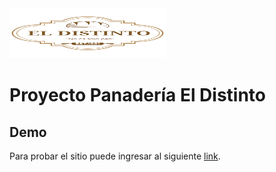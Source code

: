 <img src="images/logopng.png" width=250px height=80px>

# Proyecto Panadería El Distinto

## Demo

Para probar el sitio puede ingresar al siguiente [link](https://tomaslf.github.io/paginawebsdy/).